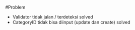 #Problem
- Validator tidak jalan / terdeteksi solved
- CategoryID tidak bisa diinput (update dan create) solved